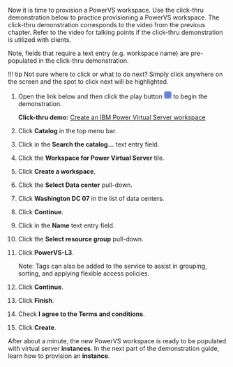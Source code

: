 Now it is time to provision a PowerVS workspace. Use the click-thru demonstration below to practice provisioning a PowerVS workspace. The click-thru demonstration corresponds to the video from the previous chapter. Refer to the video for talking points if the click-thru demonstration is utilized with clients.

Note, fields that require a text entry (e.g. workspace name) are pre-populated in the click-thru demonstration.

!!! tip
    Not sure where to click or what to do next? Simply click anywhere on the screen and the spot to click next will be highlighted.

1. Open the link below and then click the play button ![](_attachments/ClickThruPlayButton.png) to begin the demonstration.

    **Click-thru demo:** <a href="https://ibm.github.io/SalesEnablement-PowerVS-L3/includes/Provisioning-a-Workspace/index.html" target ="_blank">Create an IBM Power Virtual Server workspace</a>

2. Click **Catalog** in the top menu bar.
3. Click in the **Search the catalog...** text entry field.
4. Click the **Workspace for Power Virtual Server** tile.
5. Click **Create a workspace**.
6. Click the **Select Data center** pull-down.
7. Click **Washington DC 07** in the list of data centers.
8. Click **Continue**.
9. Click in the **Name** text entry field.
10. Click the **Select resource group** pull-down.
11. Click **PowerVS-L3**.
    
    Note: Tags can also be added to the service to assist in grouping, sorting, and applying flexible access policies.
    
12. Click **Continue**.
13. Click **Finish**.
11. Check **I agree to the Terms and conditions**.
12. Click **Create**.

After about a minute, the new PowerVS workspace is ready to be populated with virtual server **instances**. In the next part of the demonstration guide, learn how to provision an **instance**.
